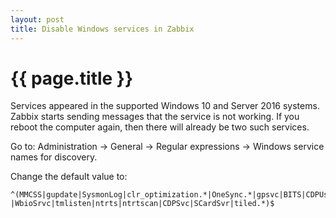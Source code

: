 ```yaml
---
layout: post
title: Disable Windows services in Zabbix
---
```


{{ page.title }}
================

<link href="css/blackboard.css" rel="stylesheet">

Services appeared in the supported Windows 10 and Server 2016 systems. Zabbix starts sending messages that the service is not working. If you reboot the computer again, then there will already be two such services.

Go to: Administration → General -> Regular expressions -> Windows service names for discovery.

Change the default value to:
<pre><code>^(MMCSS|gupdate|SysmonLog|clr_optimization.*|OneSync.*|gpsvc|BITS|CDPUserSvc.*|.*KMSELDI|stisvc|UsoSvc|TrustedInstaller
|WbioSrvc|tmlisten|ntrts|ntrtscan|CDPSvc|SCardSvr|tiled.*)$
</code></pre>
